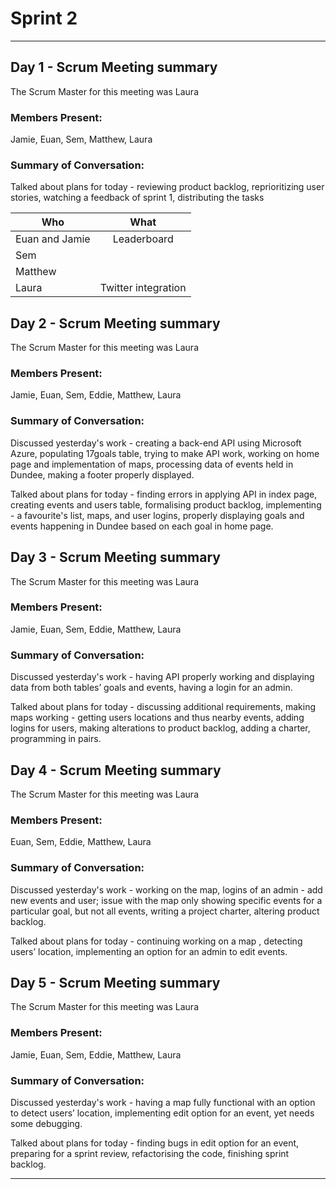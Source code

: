 # Sprint 2

---

## Day 1 - Scrum Meeting summary
The Scrum Master for this meeting was Laura

### Members Present:
Jamie, Euan, Sem, Matthew, Laura

### Summary of Conversation:

Talked about plans for today - reviewing product backlog, reprioritizing user stories, watching a feedback of sprint 1, distributing the tasks

| Who        | What           |
| ------------- |:-------------:|
| Euan and Jamie     | Leaderboard | 
| Sem      | |
| Matthew |   |
| Laura | Twitter integration |



## Day 2 - Scrum Meeting summary
The Scrum Master for this meeting was Laura

### Members Present:
Jamie, Euan, Sem, Eddie, Matthew, Laura

### Summary of Conversation:
Discussed yesterday's work - creating a back-end API using Microsoft Azure, populating 17goals table, trying to make API work, working on home page and implementation of maps, processing data of events held in Dundee, making a footer properly displayed.

Talked about plans for today - finding errors in applying API in index page, creating events and users table, formalising product backlog, implementing - a favourite's list, maps, and user logins, properly displaying goals and events happening in Dundee based on each goal in home page.


## Day 3 - Scrum Meeting summary
The Scrum Master for this meeting was Laura

### Members Present:
Jamie, Euan, Sem, Eddie, Matthew, Laura

### Summary of Conversation:
Discussed yesterday's work - having API properly working and displaying data from both tables’ goals and events, having a login for an admin.

Talked about plans for today - discussing additional requirements, making maps working - getting users locations and thus nearby events, adding logins for users, making alterations to product backlog, adding a charter, programming in pairs.

## Day 4 - Scrum Meeting summary
The Scrum Master for this meeting was Laura

### Members Present:
Euan, Sem, Eddie, Matthew, Laura

### Summary of Conversation:
Discussed yesterday's work - working on the map, logins of an admin - add new events and user; issue with the map only showing specific events for a particular goal, but not all events, writing a project charter, altering product backlog.

Talked about plans for today - continuing working on a map , detecting users’ location, implementing an option for an admin to edit events.

## Day 5 - Scrum Meeting summary
The Scrum Master for this meeting was Laura

### Members Present:
Jamie, Euan, Sem, Eddie, Matthew, Laura

### Summary of Conversation:
Discussed yesterday's work - having a map fully functional with an option to detect users’ location, implementing edit option for an event, yet needs some debugging.

Talked about plans for today - finding bugs in edit option for an event, preparing for a sprint review, refactorising the code, finishing sprint backlog.




---
